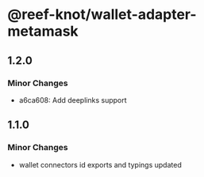 # @reef-knot/wallet-adapter-metamask

## 1.2.0

### Minor Changes

- a6ca608: Add deeplinks support

## 1.1.0

### Minor Changes

- wallet connectors id exports and typings updated
